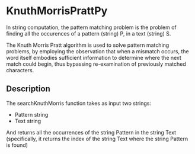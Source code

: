 # KnuthMorrisPrattPy

In string computation, the pattern matching problem is the problem of finding all the occurences of a pattern (string) P, in a text (string) S.

The Knuth Morris Pratt algorithm is used to solve pattern matching problems, by employing the observation that when a mismatch occurs, the word itself embodies sufficient information to determine where the next match could begin, thus bypassing re-examination of previously matched characters. 

## Description

The searchKnuthMorris function takes as input two strings:
* Pattern string
* Text string

And returns all the occurrences of the string Pattern in the string Text (specifically, it returns the index of the string Text where the string Pattern is found)

